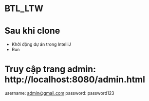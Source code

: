 # BTL_LTW

# Sau khi clone

- Khởi động dự án trong IntelliJ
- Run

# Truy cập trang admin: http://localhost:8080/admin.html
username: admin@gmail.com
password: password123
